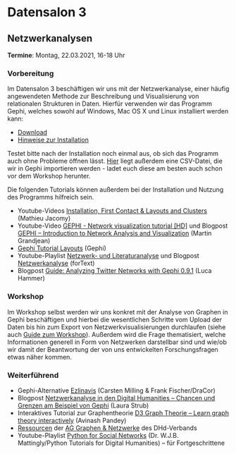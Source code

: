 # Datensalon 3
## Netzwerkanalysen

**Termine**: Montag, 22.03.2021, 16-18 Uhr


### Vorbereitung
Im Datensalon 3 beschäftigen wir uns mit der Netzwerkanalyse, einer häufig angewendeten Methode zur Beschreibung und Visualisierung von relationalen Strukturen in Daten. Hierfür verwenden wir das Programm Gephi, welches sowohl auf Windows, Mac OS X und Linux installiert werden kann:
* [Download](https://gephi.org/users/download/)
* [Hinweise zur Installation](https://gephi.org/users/install/)

Testet bitte nach der Installation noch einmal aus, ob sich das Programm auch ohne Probleme öffnen lässt. [Hier](https://github.com/twitter101dh/twitter101dh_data/tree/main/datensalon3_data/data) liegt außerdem eine CSV-Datei, die wir in Gephi importieren werden - ladet euch diese am besten auch schon vor dem Workshop herunter.

Die folgenden Tutorials können außerdem bei der Installation und Nutzung des Programms hilfreich sein.

* Youtube-Videos [Installation, First Contact & Layouts and Clusters](https://reticular.hypotheses.org/1780) (Mathieu Jacomy)
* Youtube-Video [GEPHI - Network visualization tutorial [HD]](https://www.youtube.com/watch?v=FLiv3xnEepw&feature=emb_title) und Blogpost [GEPHI – Introduction to Network Analysis and Visualization](http://www.martingrandjean.ch/gephi-introduction/) (Martin Grandjean)
* [Gephi Tutorial Layouts](https://gephi.org/tutorials/gephi-tutorial-layouts.pdf) (Gephi)
* Youtube-Playlist [Netzwerk- und Literaturanalyse](https://www.youtube.com/playlist?list=PLu-M0KuYw64qpfK2ncf7geA1WG-RN3Hj4) und Blogpost [Netzwerkanalyse](https://fortext.net/routinen/methoden/netzwerkanalyse) (forText)
* Blogpost [Guide: Analyzing Twitter Networks with Gephi 0.9.1](https://lucahammer.com/2016/09/06/guide-analyzing-twitter-networks-with-gephi-0-9-1/) (Luca Hammer)

### Workshop 

Im Workshop selbst werden wir uns konkret mit der Analyse von Graphen in Gephi beschäftigen und hierbei die wesentlichen Schritte vom Upload der Daten bis hin zum Export von Netzwerkvisualisierungen durchlaufen (siehe auch [Guide zum Workshop](https://github.com/twitter101dh/twitter101dh_data/blob/main/datensalon3_data/gephi_guide.pdf)). Außerdem wird die Frage thematisiert, welche Informationen generell in Form von Netzwerken darstellbar sind und wie/ob wir damit der Beantwortung der von uns entwickelten Forschungsfragen etwas näher kommen.

### Weiterführend
* Gephi-Alternative [Ezlinavis](https://ezlinavis.dracor.org/) (Carsten Milling & Frank Fischer/DraCor)
* Blogpost [Netzwerkanalyse in den Digital Humanities – Chancen und Grenzen am Beispiel von Gephi](https://einblicke.hypotheses.org/199) (Laura Strub)
* Interaktives Tutorial zur Graphentheorie [D3 Graph Theorie – Learn graph theory interactively](https://d3gt.com/index.html) (Avinash Pandey)
* [Ressourcen](https://graphentechnologien.hypotheses.org/ressourcen) der [AG Graphen & Netzwerke](https://dig-hum.de/ag-graphen-netzwerke) des DHd-Verbands
* Youtube-Playlist [Python for Social Networks](https://www.youtube.com/playlist?list=PL2VXyKi-KpYsjoY2rx9NiWJyfmmD79H97) (Dr. W.J.B. Mattingly/Python Tutorials for Digital Humanities) – für Fortgeschrittene

